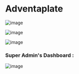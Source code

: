 # Adventaplate

![image](https://github.com/princid/Adventaplate/assets/90444477/e1767894-c803-413d-81bb-ef1fe47fa705)

![image](https://github.com/princid/Adventaplate/assets/90444477/c4f83226-8665-4332-b784-60ccca144ff0)

![image](https://github.com/princid/Adventaplate/assets/90444477/8962aa92-51f8-4e6f-bb06-4c711aa1c102)

### Super Admin's Dashboard :
![image](https://github.com/princid/Adventaplate/assets/90444477/0a94d6fe-4491-4604-b645-c0e8550454e6)



